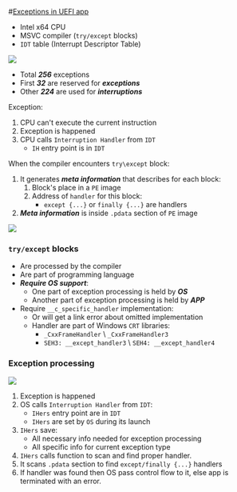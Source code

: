 #[Exceptions in UEFI app](https://habr.com/ru/company/aladdinrd/blog/320948/)

- Intel x64 CPU
- MSVC compiler (`try/except` blocks)
- `IDT` table (Interrupt Descriptor Table)

![](https://habrastorage.org/files/04e/7d9/5ed/04e7d95ed9014dd687c03f2faae9c5df.png)

  - Total _**256**_ exceptions 
  - First **_32_** are reserved for **_exceptions_**
  - Other **_224_** are used for **_interruptions_**

Exception:
1. CPU can't execute the current instruction
2. Exception is happened
3. CPU calls `Interruption Handler` from `IDT`
   * `IH` entry point is in `IDT`

When the compiler encounters `try\except` block:
1. It generates **_meta information_** that describes for each block:
   1. Block's place in a `PE` image
   2. Address of `handler` for this block:
      * `except {...}` or `finally {...}` are handlers
2. **_Meta information_** is inside `.pdata` section of `PE` image

![](https://habrastorage.org/files/8eb/3b6/f2c/8eb3b6f2c9bf456c8d0a86f2782b48a3.png)

### `try/except` blocks
* Are processed by the compiler
* Are part of programming language
* _**Require OS support**_:
  * One part of exception processing is held by _**OS**_
  * Another part of exception processing is held by **_APP_**
* Require `__c_specific_handler` implementation:
  * Or will get a link error about omitted implementation
  * Handler are part of Windows `CRT` libraries:
    * `_CxxFrameHandler` \ `_CxxFrameHandler3`
    * `SEH3: __except_handler3` \ `SEH4: __except_handler4`

### Exception processing
![](https://habrastorage.org/r/w1560/files/222/e3d/d3b/222e3dd3b7224f9f9029044461509937.png)
1. Exception is happened
2. OS calls `Interruption Handler` from `IDT`:
   * `IHers` entry point are in `IDT`
   * `IHers` are set by `OS` during its launch
3. `IHers` save:
   * All necessary info needed for exception processing
   * All specific info for current exception type
4. `IHers` calls function to scan and find proper handler.
5. It scans `.pdata` section to find `except/finally {...}` handlers
6. If handler was found then OS pass control flow to it, else app is terminated with an error.
